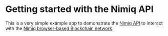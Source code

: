 # Getting started with the Nimiq API
This is a very simple example app to demonstrate the [Nimiq API](https://github.com/nimiq-network/core/blob/master/dist/API_DOCUMENTATION.md) to interact with the [Nimiq browser-based Blockchain network](https://nimiq.com). 

